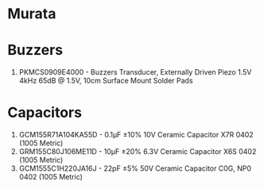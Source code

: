 # Murata

# Buzzers
1. PKMCS0909E4000 - Buzzers Transducer, Externally Driven Piezo 1.5V 4kHz 65dB @ 1.5V, 10cm Surface Mount Solder Pads

# Capacitors
1. GCM155R71A104KA55D - 0.1µF ±10% 10V Ceramic Capacitor X7R 0402 (1005 Metric)
1. GRM155C80J106ME11D - 10µF ±20% 6.3V Ceramic Capacitor X6S 0402 (1005 Metric)
1. GCM1555C1H220JA16J - 22pF ±5% 50V Ceramic Capacitor C0G, NP0 0402 (1005 Metric)